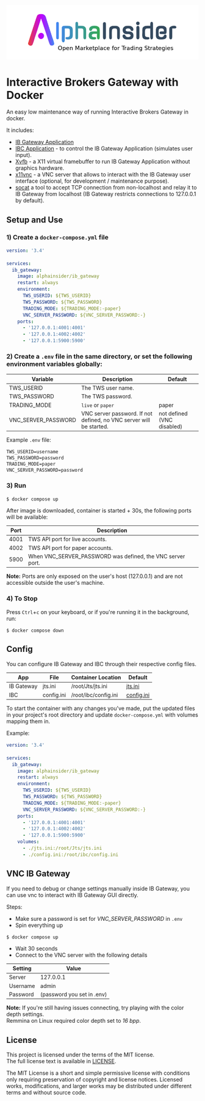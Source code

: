 <!-- PROJECT LOGO -->
<div align="center">
  <a href="https://alphainsider.com/">
    <img src="images/logo.png" alt="Logo">
  </a>
</div>

# Interactive Brokers Gateway with Docker

An easy low maintenance way of running Interactive Brokers Gateway in docker.

It includes:
- [IB Gateway Application](https://www.interactivebrokers.com/en/index.php?f=16457)
- [IBC Application](https://github.com/IbcAlpha/IBC) -
to control the IB Gateway Application (simulates user input).
- [Xvfb](https://www.x.org/releases/X11R7.6/doc/man/man1/Xvfb.1.xhtml) -
a X11 virtual framebuffer to run IB Gateway Application without graphics hardware.
- [x11vnc](https://wiki.archlinux.org/title/x11vnc) -
a VNC server that allows to interact with the IB Gateway user interface (optional, for development / maintenance purpose).
- [socat](https://linux.die.net/man/1/socat) a tool to accept TCP connection from non-localhost and relay it to IB Gateway from localhost (IB Gateway restricts connections to 127.0.0.1 by default).

## Setup and Use

### 1) Create a `docker-compose.yml` file
```yaml
version: '3.4'

services:
  ib_gateway:
    image: alphainsider/ib_gateway
    restart: always
    environment:
      TWS_USERID: ${TWS_USERID}
      TWS_PASSWORD: ${TWS_PASSWORD}
      TRADING_MODE: ${TRADING_MODE:-paper}
      VNC_SERVER_PASSWORD: ${VNC_SERVER_PASSWORD:-}
    ports:
      - '127.0.0.1:4001:4001'
      - '127.0.0.1:4002:4002'
      - '127.0.0.1:5900:5900'
```

### 2) Create a `.env` file in the same directory, or set the following environment variables globally:

| Variable            | Description                                | Default                |
| ------------------- | ------------------------------------------ | -----------------------|
| TWS_USERID          | The TWS user name.                         |                        |
| TWS_PASSWORD        | The TWS password.                          |                        |
| TRADING_MODE        | `live` or `paper`                          | paper                  |
| VNC_SERVER_PASSWORD | VNC server password. If not defined, no VNC server will be started. | not defined (VNC disabled) |

Example `.env` file:
```
TWS_USERID=username
TWS_PASSWORD=password
TRADING_MODE=paper
VNC_SERVER_PASSWORD=password
```

### 3) Run
```shell
$ docker compose up
```

After image is downloaded, container is started + 30s, the following ports will be available:

| Port | Description                                                |
| ---- | ---------------------------------------------------------- |
| 4001 | TWS API port for live accounts.                            |
| 4002 | TWS API port for paper accounts.                           |
| 5900 | When VNC_SERVER_PASSWORD was defined, the VNC server port. |

**Note:** Ports are only exposed on the user's host (127.0.0.1) and are not accessible outside the user's machine.

### 4) To Stop
Press `Ctrl`+`c` on your keyboard, or if you're running it in the background, run:
```shell
$ docker compose down
```

## Config

You can configure IB Gateway and IBC through their respective config files.

| App        | File       | Container Location   | Default                                                                                           |
|------------|------------|----------------------|---------------------------------------------------------------------------------------------------|
| IB Gateway | jts.ini    | /root/Jts/jts.ini    | [jts.ini](https://github.com/AlphaInsider/ib_gateway_docker/blob/master/config/ibgateway/jts.ini) |
| IBC        | config.ini | /root/ibc/config.ini | [config.ini](https://github.com/AlphaInsider/ib_gateway_docker/blob/master/config/ibc/config.ini) |   

To start the container with any changes you've made, put the updated files in your project's root directory and update `docker-compose.yml` with volumes mapping them in.

Example:
```yaml
version: '3.4'

services:
  ib_gateway:
    image: alphainsider/ib_gateway
    restart: always
    environment:
      TWS_USERID: ${TWS_USERID}
      TWS_PASSWORD: ${TWS_PASSWORD}
      TRADING_MODE: ${TRADING_MODE:-paper}
      VNC_SERVER_PASSWORD: ${VNC_SERVER_PASSWORD:-}
    ports:
      - '127.0.0.1:4001:4001'
      - '127.0.0.1:4002:4002'
      - '127.0.0.1:5900:5900'
    volumes:
      - ./jts.ini:/root/Jts/jts.ini
      - ./config.ini:/root/ibc/config.ini
```
## VNC IB Gateway
If you need to debug or change settings manually inside IB Gateway, you can use vnc to interact with IB Gateway GUI directly.

Steps:  
- Make sure a password is set for *VNC_SERVER_PASSWORD* in `.env`
- Spin everything up
```shell
$ docker compose up
```
- Wait 30 seconds
- Connect to the VNC server with the following details

| Setting     | Value                      |
|-------------|----------------------------|
| Server      | 127.0.0.1                  |
| Username    | admin                      |   
| Password    | (password you set in .env) |
**Note:** If you're still having issues connecting, try playing with the color depth settings.  
Remmina on Linux required color depth set to *16 bpp*.

## License

This project is licensed under the terms of the MIT license.  
The full license text is available in [LICENSE](https://github.com/AlphaInsider/ib_gateway_docker/blob/master/LICENSE).

The MIT License is a short and simple permissive license with conditions
only requiring preservation of copyright and license notices. Licensed works,
modifications, and larger works may be distributed under different terms 
and without source code.